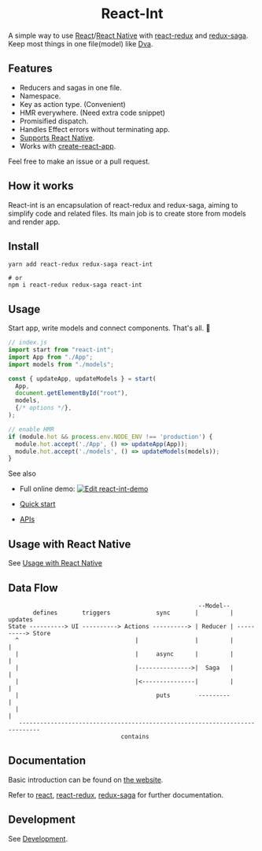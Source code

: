 <h1 align="center">
  React-Int
</h1>

A simple way to use [React][0]/[React Native][5] with [react-redux][1] and [redux-saga][2]. Keep most things in one file(model) like [Dva][3].

## Features

- Reducers and sagas in one file.
- Namespace.
- Key as action type. (Convenient)
- HMR everywhere. (Need extra code snippet)
- Promisified dispatch.
- Handles Effect errors without terminating app.
- [Supports React Native][8].
- Works with [create-react-app][4].

Feel free to make an issue or a pull request.

## How it works

React-int is an encapsulation of react-redux and redux-saga, aiming to simplify code and related files. Its main job is to create store from models and render app.

## Install

    yarn add react-redux redux-saga react-int

    # or 
    npm i react-redux redux-saga react-int

## Usage

Start app, write models and connect components. That's all. :tada:

```javascript
// index.js
import start from "react-int";
import App from "./App";
import models from "./models";

const { updateApp, updateModels } = start(
  App,
  document.getElementById("root"),
  models,
  {/* options */},
);

// enable HMR
if (module.hot && process.env.NODE_ENV !== 'production') {
  module.hot.accept('./App', () => updateApp(App));
  module.hot.accept('./models', () => updateModels(models));
}
```

See also

- Full online demo: [![Edit react-int-demo](https://codesandbox.io/static/img/play-codesandbox.svg)](https://codesandbox.io/s/61wpmyj04r?fontsize=14)

- [Quick start][6]

- [APIs][7]

## Usage with React Native

See [Usage with React Native][8]

## Data Flow
                                                          --Model-- 
           defines       triggers             sync       |         |   updates
    State ----------> UI ----------> Actions ----------> | Reducer | ----------> Store
      ^                                 |                |         |               |
      |                                 |     async      |         |               |
      |                                 |--------------->|  Saga   |               |
      |                                 |<---------------|         |               |
      |                                       puts        ---------                |
      |                                                                            |
       ----------------------------------------------------------------------------
                                    contains


## Documentation

Basic introduction can be found on [the website](https://leafoftree.github.io/react-int).

Refer to [react][0], [react-redux][1], [redux-saga][2] for further documentation.

## Development

See <a href="https://leafoftree.github.io/react-int/#/development">Development</a>.

[0]: https://github.com/facebook/react
[1]: https://github.com/reduxjs/react-redux
[2]: https://github.com/redux-saga/redux-saga
[3]: https://github.com/dvajs/dva
[4]: https://github.com/facebook/create-react-app
[5]: https://github.com/facebook/react-native
[6]: https://leafoftree.github.io/react-int/#/quick_start
[7]: https://leafoftree.github.io/react-int/#/apis
[8]: https://leafoftree.github.io/react-int/#/usage_with_react_native
